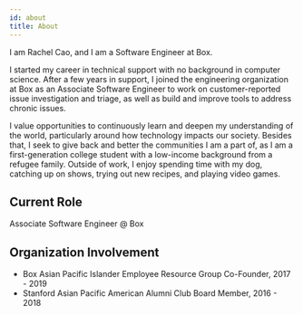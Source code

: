 ```yaml
---
id: about
title: About
---
```


I am Rachel Cao, and I am a Software Engineer at Box. 

I started my career in technical support with no background in computer science. After a few years in support, I joined the engineering organization at Box as an Associate Software Engineer to work on customer-reported issue investigation and triage, as well as build and improve tools to address chronic issues.

I value opportunities to continuously learn and deepen my understanding of the world, particularly around how technology impacts our society. Besides that, I seek to give back and better the communities I am a part of, as I am a first-generation college student with a low-income background from a refugee family. Outside of work, I enjoy spending time with my dog, catching up on shows, trying out new recipes, and playing video games.

## Current Role

Associate Software Engineer @ Box

## Organization Involvement

- Box Asian Pacific Islander Employee Resource Group Co-Founder, 2017 - 2019
- Stanford Asian Pacific American Alumni Club Board Member, 2016 - 2018
